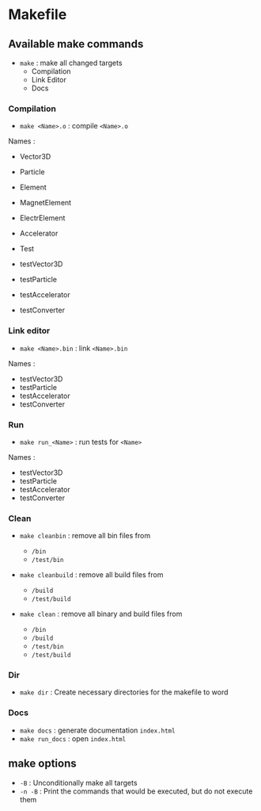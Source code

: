 # Makefile

## Available make commands

- `make` : make all changed targets
	- Compilation
	- Link Editor
	- Docs

### Compilation

- `make <Name>.o` : compile `<Name>.o`

Names :

- Vector3D
- Particle
- Element
- MagnetElement
- ElectrElement
- Accelerator

- Test
- testVector3D
- testParticle
- testAccelerator
- testConverter

### Link editor

- `make <Name>.bin` : link `<Name>.bin`

Names :

- testVector3D
- testParticle
- testAccelerator
- testConverter

### Run

- `make run_<Name>` : run tests for `<Name>`

Names :

- testVector3D
- testParticle
- testAccelerator
- testConverter

### Clean

- `make cleanbin` : remove all bin files from
	- `/bin`
	- `/test/bin`

- `make cleanbuild` : remove all build files from
	- `/build`
	- `/test/build`

- `make clean` : remove all binary and build files from
	- `/bin`
	- `/build`
	- `/test/bin`
	- `/test/build`

### Dir

- `make dir` : Create necessary directories for the makefile to word

### Docs

- `make docs` : generate documentation `index.html`
- `make run_docs` : open `index.html`

## make options

- `-B` : Unconditionally make all targets
- `-n -B` : Print the commands that would be executed, but do not execute them
